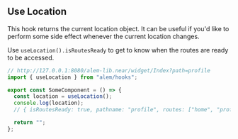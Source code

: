 <!-- TODO: Mudar para getLocation() -->
<!-- Funciona apenas dentro dos filhos do Routes -->

## Use Location

This hook returns the current location object. It can be useful if you'd like to perform some side effect whenever the current location changes.

Use `useLocation().isRoutesReady` to get to know when the routes are ready to be accessed.

```ts
// http://127.0.0.1:8080/alem-lib.near/widget/Index?path=profile
import { useLocation } from "alem/hooks";

export const SomeComponent = () => {
  const location = useLocation();
  console.log(location);
  // { isRoutesReady: true, pathname: "profile", routes: ["home", "profile"] }

  return "";
};
```

